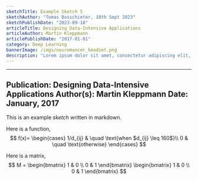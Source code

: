 ```yaml
---
sketchTitle: Example Sketch 5
sketchAuthor: "Tomas Bosschieter, 18th Sept 2023"
sketchPublishDate: "2023-09-18"
articleTitle: Designing Data-Intensive Applications
articleAuthor: Martin Kleppmann
articlePublishDate: "2017-01-01"
category: Deep Learning
bannerImage: /imgs/neuromancer_headset.png
description: "Lorem ipsum dolor sit amet, consectetur adipiscing elit, sed do eiusmod tempor incididunt ut labore et dolore magna aliqua."
---
```


---
Publication: Designing Data-Intensive Applications
Author(s): Martin Kleppmann
Date: January, 2017
---

This is an example *sketch* written in markdown.

Here is a function,
$$
f(x)=
\begin{cases}
1/d_{ij} & \quad \text{when $d_{ij} \leq 160$}\\ 
0 & \quad \text{otherwise}
\end{cases}
$$

Here is a matrix,
$$ 
M =
\begin{bmatrix}
1 & 0 \\
0 & 1
\end{bmatrix}
\begin{bmatrix}
1 & 0 \\
0 & 1
\end{bmatrix}
$$
